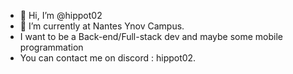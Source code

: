- 👋 Hi, I’m @hippot02
- 👀 I’m currently at Nantes Ynov Campus.
- I want to be a Back-end/Full-stack dev and maybe some mobile programmation
- You can contact me on discord : hippot02. 


<!---
hippot02/hippot02 is a ✨ special ✨ repository because its `README.md` (this file) appears on your GitHub profile.
You can click the Preview link to take a look at your changes.
--->
